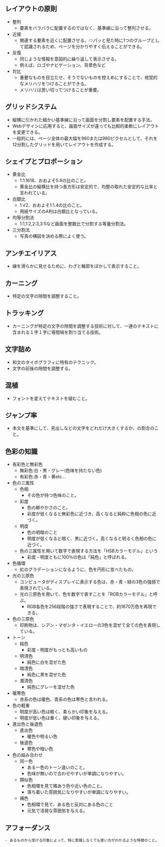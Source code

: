 ## レイアウトの原則
- 整列
    - 要素をバラバラに配置するのではなく、基準線に沿って整列させる。
- 近接
    - 関連する要素を近くに配置させる。⇨パッと見た時に1つのグループとして認識されるため、ページを分かりやすく伝えることができる。
- 反復
    - 同じような情報を意図的に繰り返して表示させる。
    - 例えば、ロゴやナビゲーション、背景色など
- 対比
    - 重要なものを目立たせ、そうでないものを控えめにすることで、視覚的なメリハリをつけることができる。
    - メリハリは思い切ってつけることが重要。

## グリッドシステム
- 縦横に引かれた細かい基準線に沿って画面を分割し要素を配置する手法。
- Webデザインに応用すると、画面サイズが違っても比較的柔軟にレイアウトを変更できる。
- 一般的には、ページ全体の最大幅を960または980ピクセルとして、それを12分割したグリッドを用いてレイアウトを作成する。

## シェイプとプロポーション
- 黄金比
    - 1:1.1618、おおよそ5:8の比のこと。
    - 黄金比の縦横比を持つ長方形は安定的で、均整の取れた安定的な比率と言われている。
- 白銀比
    - 1:√2、おおよそ1:1.4の比のこと。
    - 用紙サイズのA判は白銀比となっている。
- 均等分割法
    - 1:1,1:2,2:3,3:5など画面を整数比で分割する等量分割法。
- 三分割法
    - 写真の構図を決める際によく使う。

## アンチエイリアス
- 線を滑らかに見せるために、わざと輪郭をぼかして表示すること。

## カーニング
- 特定の文字の隙間を調整すること。

## トラッキング
- カーニングが特定の文字の隙間を調整する技術に対して、一連のテキストに含まれる１字１字に等間隔を割り当てる技術。

## 文字詰め
- 和文のタイポグラフィに特有のテクニック。
- 文字の前後の隙間を調整する。

## 混植
- フォントを変えてテキストを組むこと。

## ジャンプ率
- 本文を基準にして、見出しなどの文字をどれだけ大きくするか、の割合のこと。

## 色彩の知識
- 有彩色と無彩色
    - 無彩色:白・黒・グレー(色味を持たない色)
    - 有彩色:赤・青・黄etc...
- 色の三属性
    - 色相
        - その色が持つ色味のこと。
    - 彩度
        - 色の鮮やかさのこと。
        - 彩度が低くなると無彩色に近づき、高くなると純粋に色相の色に近づく。
    - 明度
        - 色の明暗のこと
        - 明度が低くなると暗く、黒に近づく。高くなると明るく色相の色に近づく。
    - 色の三属性を用いて数字で表現する方法を「HSBカラーモデル」という
        - 彩度・明度ともに100％の色は「純色」と呼ばれる。
- 色循環
    - 虹のグラデーションになるように、色を円形に並べたもの。
- 光の三原色
    - コンピュータがディスプレイに表示する色は、赤・青・緑の3色の強弱で表現されている。
    - 光の三原色を用いて、色を数字で表すことを「RGBカラーモデル」と呼ぶ。
        - RGB各色を256段階の強さで表現することで、約1670万色を再現できる。
- 色の三原色
    - 印刷物は、シアン・マゼンタ・イエローの3色を混ぜて全ての色を表現している。
- トーン
    - 純色
        - 彩度・明度がもっとも高いもの
    - 明清色
        - 純色に白を混ぜた色
    - 暗清色
        - 純色に黒を混ぜた色
    - 濁清色
        - 純色にグレーを混ぜた色
- 暖寒色
    - 赤系の色は暖色、青系の色は寒色と言われる。
- 色の軽重
    - 明度が高い色は軽く、柔らかい印象を与える。
    - 明度が低い色は重く、硬い印象を与える。
- 進出色と後退色
    - 進出色
        - 暖色や明るい色
    - 後退色
        - 寒色や暗い色
- 色の組み合わせ
    - 同一色
        - ある一色のトーン違いのこと。
        - 色味が無いので合わせやすいが単調になりやすい。
    - 類似色
        - 色相環を見て隣あう色や近い色のこと。
        - 落ち着いた雰囲気になりやすいが単調になりやすい。
    - 補色
        - 色相環で見て、ある色と反対にある色のこと
        - 元気で活発な雰囲気を与える。

## アフォーダンス
    - あるものから受ける印象によって、特に意識しなくても使い方がわかるような特徴のこと。